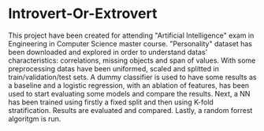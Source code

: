 # Introvert-Or-Extrovert
This project have been created for attending "Artificial Intelligence" exam in Engineering in Computer Science master course.
"Personality" dataset has been downloaded and explored in order to understand datas' characteristics: correlations, missing objects and span of values.
With some preprocessing datas have been uniformed, scaled and splitted in train/validation/test sets.
A dummy classifier is used to have some results as a baseline and a logistic regression, with an ablation of features, has been used to start evaluating some models and compare the results.
Next, a NN has been trained using firstly a fixed split and then using K-fold stratification. Results are evaluated and compared.
Lastly, a random forrest algoritgm is run.
